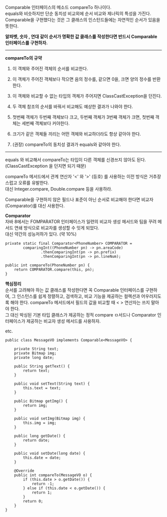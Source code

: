 Comparable 인터페이스의 메소드 compareTo 하나이다.  
equals와 비슷하지만 단순 동치성 비교외에 순서 비교와 제너릭의 특성을 가진다.  
Comparable을 구현했다는 것은 그 클래스의 인스턴드들에는 자연적인 순서가 있음을 뜻한다.

**알파벳, 숫자 , 연대 같이 순서가 명확한 값 클래스를 작성한다면 반드시 Comparable 인터페이스를 구현하자.**

-----
**compareTo의 규약**

1. 이 객체와 주어진 객체의 순서를 비교한다.

2. 이 객체가 주어진 객체보다 작으면 음의 정수를, 같으면 0을, 크면 양의 정수를 반환한다.

3. 이 객체와 비교할 수 없는 타입의 객체가 주어지면 ClassCastException을 던진다.

4. 두 객체 참조의 순서를 바꿔서 비교해도 예상한 결과가 나와야 한다.

5. 첫번째 객체가 두번째 객체보다 크고, 두번째 객체가 3번째 객체가 크면, 첫번째 객체는 세번째 객체보다 커야한다.

6. 크기가 같은 객체들 끼리는 어떤 객체와 비교하더라도 항상 같아야 한다.

7. (권장) compareTo의 동치성 결과가 equals와 같아야 한다.
-----

equals 와 비교해서 compareTo는 타입이 다른 객체를 신경쓰지 않아도 된다. (ClassCastException 을 던지면 되기 때문)

compareTo 메서드에서 관계 연산자 '<' 와 '>' (등호) 를 사용하는 이전 방식은 거추장스럽고 오류를 유발한다.  
대신 Integer.compare, Double.compare 등을 사용하라.

Comparable을 구현하지 않은 필드나 표준이 아닌 순서로 비교해야 한다면 비교자(Comparator)를 대신 사용한다.

**Comparator**  
자바 8에서는 FOMPARATOR 인터페이스가 일련의 비교자 생성 메서드와 팀을 꾸려 메서드 연쇄 방식으로 비교자를 생성할 수 잇게 되었다.  
대신 약간의 성능저하가 있다. (약 10%)

```
private static final Comparator<PhoneNumber> COMPARATOR =
        comparingInt((PhoneNumber pn) -> pn.areaCode)
                .thenComparingInt(pn -> pn.prefix)
                .thenComparingInt(pn -> pn.lineNum);

public int compareTo(PhoneNumber pn) {
    return COMPARATOR.compare(this, pn);
}
```

**핵심정리**  
순서를 고려해야 하는 값 클래스를 작성한다면 꼭 Comparable 인터페이스를 구현하여, 그 인스턴스를 쉽게 정렬하고, 검색하고,
비교 기능을 제공하는 컬렉션과 어우러지도록 해야 한다.  compareTo 메서드에서 필드의 값을 비교할 때 < > 연산자는 쓰지 말아야 한다.  
그 대신 박싱된 기본 타입 클래스가 제공하는 정적 compare ㅁ서드나 Comparator 인터페이스가 제공하는 비교자 생성 메서드를 사용하자.


etc.

```
public class MessageVO implements Comparable<MessageVO> {

    private String text;
    private Bitmap img;
    private long date;

    public String getText() {
        return text;
    }

    public void setText(String text) {
        this.text = text;
    }

    public Bitmap getImg() {
        return img;
    }

    public void setImg(Bitmap img) {
        this.img = img;
    }

    public long getDate() {
        return date;
    }

    public void setDate(long date) {
        this.date = date;
    }

    @Override
    public int compareTo(MessageVO o) {
        if (this.date > o.getDate()) {
            return -1;
        } else if (this.date < o.getDate()) {
            return 1;
        }
        return 0;
    }
}

```
